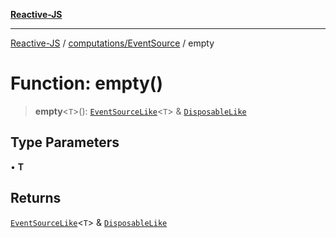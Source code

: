 [**Reactive-JS**](../../../README.md)

***

[Reactive-JS](../../../README.md) / [computations/EventSource](../README.md) / empty

# Function: empty()

> **empty**\<`T`\>(): [`EventSourceLike`](../../interfaces/EventSourceLike.md)\<`T`\> & [`DisposableLike`](../../../utils/interfaces/DisposableLike.md)

## Type Parameters

• **T**

## Returns

[`EventSourceLike`](../../interfaces/EventSourceLike.md)\<`T`\> & [`DisposableLike`](../../../utils/interfaces/DisposableLike.md)
